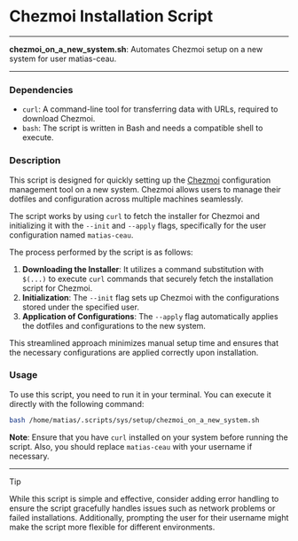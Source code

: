# Chezmoi Installation Script

---

**chezmoi_on_a_new_system.sh**: Automates Chezmoi setup on a new system for user matias-ceau.

---

### Dependencies

- `curl`: A command-line tool for transferring data with URLs, required to download Chezmoi.
- `bash`: The script is written in Bash and needs a compatible shell to execute.

### Description

This script is designed for quickly setting up the [Chezmoi](https://chezmoi.io) configuration management tool on a new system. Chezmoi allows users to manage their dotfiles and configuration across multiple machines seamlessly.

The script works by using `curl` to fetch the installer for Chezmoi and initializing it with the `--init` and `--apply` flags, specifically for the user configuration named `matias-ceau`. 

The process performed by the script is as follows:
1. **Downloading the Installer**: It utilizes a command substitution with `$(...)` to execute `curl` commands that securely fetch the installation script for Chezmoi.
2. **Initialization**: The `--init` flag sets up Chezmoi with the configurations stored under the specified user.
3. **Application of Configurations**: The `--apply` flag automatically applies the dotfiles and configurations to the new system.

This streamlined approach minimizes manual setup time and ensures that the necessary configurations are applied correctly upon installation.

### Usage

To use this script, you need to run it in your terminal. You can execute it directly with the following command:

```bash
bash /home/matias/.scripts/sys/setup/chezmoi_on_a_new_system.sh
```

**Note**: Ensure that you have `curl` installed on your system before running the script. Also, you should replace `matias-ceau` with your username if necessary.

---

> [!TIP] 
> While this script is simple and effective, consider adding error handling to ensure the script gracefully handles issues such as network problems or failed installations. Additionally, prompting the user for their username might make the script more flexible for different environments.